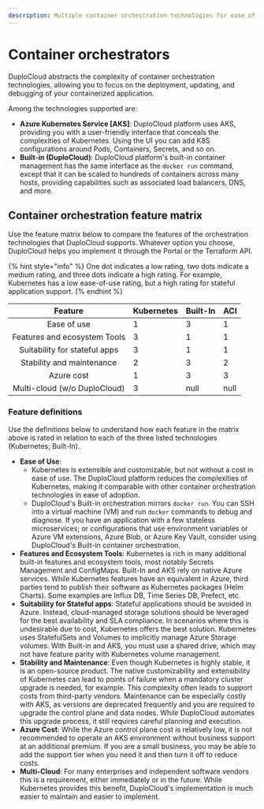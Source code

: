 ```yaml
---
description: Multiple container orchestration technologies for ease of consumption
---
```


# Container orchestrators

DuploCloud abstracts the complexity of container orchestration technologies, allowing you to focus on the deployment, updating, and debugging of your containerized application.&#x20;

Among the technologies supported are:

* **Azure Kubernetes Service \[AKS]**: DuploCloud platform uses AKS, providing you with a user-friendly interface that conceals the complexities of Kubernetes. Using the UI you can add K8S configurations around Pods, Containers, Secrets, and so on.&#x20;
* **Built-in (DuploCloud)**: DuploCloud platform's built-in container management has the same interface as the `docker run` command, except that it can be scaled to hundreds of containers across many hosts, providing capabilities such as associated load balancers, DNS, and more.

## Container orchestration feature matrix

Use the feature matrix below to compare the features of the orchestration technologies that DuploCloud supports.  Whatever option you choose, DuploCloud helps you implement it through the Portal or the Terraform API.

{% hint style="info" %}
One dot indicates a low rating, two dots indicate a medium rating, and three dots indicate a high rating. For example, Kubernetes has a low ease-of-use rating, but a high rating for stateful application support.
{% endhint %}



<table><thead><tr><th align="center">Feature</th><th data-type="rating" data-max="3">Kubernetes</th><th data-type="rating" data-max="3">Built-In</th><th data-hidden data-type="rating" data-max="3">ACI</th></tr></thead><tbody><tr><td align="center">Ease of use</td><td>1</td><td>3</td><td>1</td></tr><tr><td align="center">Features and ecosystem Tools</td><td>3</td><td>1</td><td>1</td></tr><tr><td align="center">Suitability for stateful apps</td><td>3</td><td>1</td><td>1</td></tr><tr><td align="center">Stability and maintenance</td><td>2</td><td>3</td><td>2</td></tr><tr><td align="center">Azure cost</td><td>1</td><td>3</td><td>3</td></tr><tr><td align="center">Multi-cloud (w/o DuploCloud)</td><td>3</td><td>null</td><td>null</td></tr></tbody></table>

### **Feature definitions**

Use the definitions below to understand how each feature in the matrix above is rated in relation to each of the three listed technologies (Kubernetes, Built-In).&#x20;

* **Ease of Use**:&#x20;
  * Kubernetes is extensible and customizable, but not without a cost in ease of use. The DuploCloud platform reduces the complexities of Kubernetes, making it comparable with other container orchestration technologies in ease of adoption.
  * DuploCloud's Built-in orchestration mirrors `docker run`. You can SSH into a virtual machine (VM) and run `docker` commands to debug and diagnose. If you have an application with a few stateless microservices; or configurations that use environment variables or Azure VM extensions, Azure Blob, or Azure Key Vault, consider using DuploCloud's Built-in container orchestration.
* **Features and Ecosystem Tools**: Kubernetes is rich in many additional built-in features and ecosystem tools, most notably Secrets Management and ConfigMaps. Built-In and AKS rely on native Azure services. While Kubernetes features have an equivalent in Azure, third parties tend to publish their software as Kubernetes packages (Helm Charts). Some examples are Influx DB, Time Series DB, Prefect, etc.
* **Suitability for Stateful apps**: Stateful applications should be avoided in Azure. Instead, cloud-managed storage solutions should be leveraged for the best availability and SLA compliance. In scenarios where this is undesirable due to cost, Kubernetes offers the best solution.  Kubernetes uses StatefulSets and Volumes to implicitly manage Azure Storage volumes. With Built-in and AKS, you must use a shared drive, which may not have feature parity with Kubernetes volume management.
* **Stability and Maintenance**: Even though Kubernetes is highly stable, it is an open-source product. The native customizability and extensibility of Kubernetes can lead to points of failure when a mandatory cluster upgrade is needed, for example. This complexity often leads to support costs from third-party vendors. Maintenance can be especially costly with AKS, as versions are deprecated frequently and you are required to upgrade the control plane and data nodes. While DuploCloud automates this upgrade process, it still requires careful planning and execution.
* **Azure Cost**: While the Azure control plane cost is relatively low, it is not recommended to operate an AKS environment without business support at an additional premium. If you are a small business, you may be able to add the support tier when you need it and then turn it off to reduce costs. &#x20;
* **Multi-Cloud**: For many enterprises and independent software vendors this is a requirement, either immediately or in the future. While Kubernetes provides this benefit, DuploCloud's implementation is much easier to maintain and easier to implement.         &#x20;
